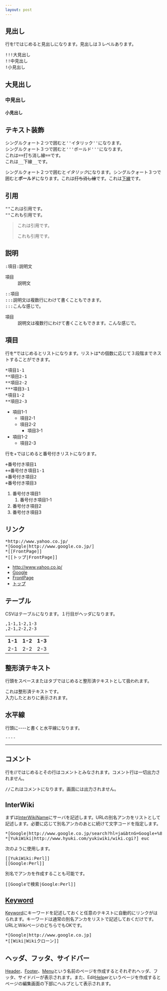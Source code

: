 ```yaml
---
layout: post
---
```

<h2>見出し</h2>
<p>行を!ではじめると見出しになります。見出しは３レベルあります。</p>
<pre>!!!大見出し
!!中見出し
!小見出し
</pre>
<h2>大見出し</h2>
<h3>中見出し</h3>
<h4>小見出し</h4>
<h2>テキスト装飾</h2>
<pre>シングルクォート２つで囲むと''イタリック''になります。
シングルクォート３つで囲むと'''ボールド'''になります。
これは==打ち消し線==です。
これは__下線__です。
</pre>
<p>シングルクォート２つで囲むと<em>イタリック</em>になります。シングルクォート３つで囲むと<strong>ボールド</strong>になります。これは<del>打ち消し線</del>です。これは<ins>下線</ins>です。</p>
<h2>引用</h2>
<pre>&quot;&quot;これは引用です。
&quot;&quot;これも引用です。
</pre>
<blockquote><p>これは引用です。</p>
<p>これも引用です。</p>
</blockquote>
<h2>説明</h2>
<pre>:項目:説明文
</pre>
<dl>
<dt>項目</dt>
<dd>説明文</dd>
</dl>
<pre>::項目
:::説明文は複数行にわけて書くこともできます。
:::こんな感じで。
</pre>
<dl>
<dt>項目</dt>
<dd>説明文は複数行にわけて書くこともできます。こんな感じで。</dd>
</dl>
<h2>項目</h2>
<p>行を*ではじめるとリストになります。リストは*の個数に応じて３段階までネストすることができます。</p>
<pre>*項目1-1
**項目2-1
**項目2-2
***項目3-1
*項目1-2
**項目2-3
</pre>
<ul>
<li>項目1-1<ul>
<li>項目2-1</li>
<li>項目2-2<ul>
<li>項目3-1</li>
</ul>
</li>
</ul>
<li>項目1-2<ul>
<li>項目2-3</li>
</ul>
</ul>
<p>行を+ではじめると番号付きリストになります。</p>
<pre>+番号付き項目1
++番号付き項目1-1
+番号付き項目2
+番号付き項目3
</pre>
<ol>
<li>番号付き項目1<ol>
<li>番号付き項目1-1</li>
</ol>
<li>番号付き項目2</li>
<li>番号付き項目3</li>
</ol>
<h2>リンク</h2>
<pre>*http://www.yahoo.co.jp/
*[Google|http://www.google.co.jp/]
*[[FrontPage]]
*[[トップ|FrontPage]]
</pre>
<ul>
<li><a href="http://www.yahoo.co.jp/">http://www.yahoo.co.jp/</a></li>
<li><a href="http://www.google.co.jp/">Google</a></li>
<li><a href="/?page=FrontPage" class="wikipage">FrontPage</a></li>
<li><a href="/?page=FrontPage" class="wikipage">トップ</a></li>
</ul>
<h2>テーブル</h2>
<p>CSVはテーブルになります。１行目がヘッダになります。</p>
<pre>,1-1,1-2,1-3
,2-1,2-2,2-3
</pre>
<table>
<tr>
<th>1-1</th>
<th>1-2</th>
<th>1-3</th>
</tr>
<tr>
<td>2-1</td>
<td>2-2</td>
<td>2-3</td>
</tr>
</table>
<h2>整形済テキスト</h2>
<p>行頭をスペースまたはタブではじめると整形済テキストとして扱われます。</p>
<pre>これは整形済テキストです。
入力したとおりに表示されます。
</pre>
<h2>水平線</h2>
<p>行頭に----と書くと水平線になります。</p>
<pre>----
</pre>
<hr>
<h2>コメント</h2>
<p>行を//ではじめるとその行はコメントとみなされます。コメント行は一切出力されません。</p>
<pre>//これはコメントになります。画面には出力されません。
</pre>
<h2>InterWiki</h2>
<p>まずは<a href="/?page=InterWikiName" class="wikipage">InterWikiName</a>にサーバを記述します。URLの別名アンカをリストとして記述します。必要に応じて別名アンカのあとに続けて文字コードを指定します。</p>
<pre>*[Google|http://www.google.co.jp/search?hl=ja&amp;btnG=Google+%8C%9F%8D%F5&amp;lr=lang_ja&amp;q=] sjis
*[YukiWiki|http://www.hyuki.com/yukiwiki/wiki.cgi?] euc
</pre>
<p>次のように使用します。</p>
<pre>[[YukiWiki:Perl]]
[[Google:Perl]]
</pre>
<p>別名でアンカを作成することも可能です。</p>
<pre>[[Googleで検索|Google:Perl]]
</pre>
<h2><a href="/?page=Keyword" class="wikipage">Keyword</a></h2>
<p><a href="/?page=Keyword" class="wikipage">Keyword</a>にキーワードを記述しておくと任意のテキストに自動的にリンクがはられます。キーワードは通常の別名アンカをリストで記述しておくだけです。URLとWikiページのどちらでもOKです。</p>
<pre>*[Google|http://www.google.co.jp]
*[[Wiki|Wikiクローン]]
</pre>
<h2>ヘッダ、フッタ、サイドバー</h2>
<p><a href="/?page=Header" class="wikipage">Header</a>、<a href="/?page=Footer" class="wikipage">Footer</a>、<a href="/?page=Menu" class="wikipage">Menu</a>という名前のページを作成するとそれぞれヘッダ、フッタ、サイドバーが表示されます。また、Edit<a href="/?page=Help" class="wikipage">Help</a>erというページを作成するとページの編集画面の下部にヘルプとして表示されます。</p>

